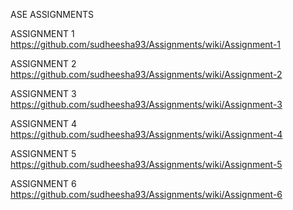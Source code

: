 ASE ASSIGNMENTS

ASSIGNMENT 1
https://github.com/sudheesha93/Assignments/wiki/Assignment-1

ASSIGNMENT 2
https://github.com/sudheesha93/Assignments/wiki/Assignment-2

ASSIGNMENT 3
https://github.com/sudheesha93/Assignments/wiki/Assignment-3

ASSIGNMENT 4
https://github.com/sudheesha93/Assignments/wiki/Assignment-4

ASSIGNMENT 5
https://github.com/sudheesha93/Assignments/wiki/Assignment-5

ASSIGNMENT 6
https://github.com/sudheesha93/Assignments/wiki/Assignment-6
